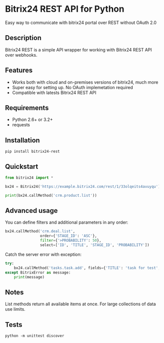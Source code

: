 # Bitrix24 REST API for Python

Easy way to communicate with bitrix24 portal over REST without OAuth 2.0

## Description

Bitrix24 REST is a simple API wrapper for working with Bitrix24
REST API over webhooks.

## Features

- Works both with cloud and on-premises versions of bitrix24, much more
- Super easy for setting up. No OAuth implemetation required
- Compatible with latests Bitrix24 REST API

## Requirements
- Python 2.6+ or 3.2+
- requests

## Installation
```
pip install bitrix24-rest
```

## Quickstart

```python
from bitrix24 import *

bx24 = Bitrix24('https://example.bitrix24.com/rest/1/33olqeits4avuyqu')

print(bx24.callMethod('crm.product.list'))
```

## Advanced usage

You can define filters and additional parameters in any order:

```python
bx24.callMethod('crm.deal.list',
                order={'STAGE_ID': 'ASC'},
                filter={'>PROBABILITY': 50},
                select=['ID', 'TITLE', 'STAGE_ID', 'PROBABILITY'])
```

Catch the server error with exception:

```python
try:
    bx24.callMethod('tasks.task.add', fields={'TITLE': 'task for test', 'RESPONSIBLE_ID': 1})
except BitrixError as message:
    print(message)
```

## Notes
List methods return all available items at once. For large collections
of data use limits.

## Tests

```
python -m unittest discover
```

